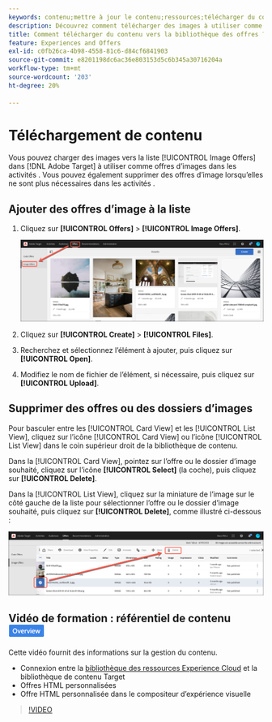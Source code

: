 ```yaml
---
keywords: contenu;mettre à jour le contenu;ressources;télécharger du contenu;télécharger une ressource
description: Découvrez comment télécharger des images à utiliser comme offres d’images dans Adobe Target.
title: Comment télécharger du contenu vers la bibliothèque des offres ?
feature: Experiences and Offers
exl-id: c0fb26ca-4b98-4558-81c6-d84cf6841903
source-git-commit: e8201198dc6ac36e803153d5c6b345a30716204a
workflow-type: tm+mt
source-wordcount: '203'
ht-degree: 20%

---
```


# Téléchargement de contenu

Vous pouvez charger des images vers la liste [!UICONTROL Image Offers] dans [!DNL Adobe Target] à utiliser comme offres d’images dans les activités . Vous pouvez également supprimer des offres d’image lorsqu’elles ne sont plus nécessaires dans les activités .

## Ajouter des offres d’image à la liste

1. Cliquez sur **[!UICONTROL Offers]** > **[!UICONTROL Image Offers]**.

   ![Offres > Offres Image](/help/main/c-experiences/c-manage-content/assets/image-offers-tab.png)

1. Cliquez sur **[!UICONTROL Create]** > **[!UICONTROL Files]**.
1. Recherchez et sélectionnez l’élément à ajouter, puis cliquez sur **[!UICONTROL Open]**.
1. Modifiez le nom de fichier de l’élément, si nécessaire, puis cliquez sur **[!UICONTROL Upload]**.

## Supprimer des offres ou des dossiers d’images

Pour basculer entre les [!UICONTROL Card View] et les [!UICONTROL List View], cliquez sur l’icône [!UICONTROL Card View] ou l’icône [!UICONTROL List View] dans le coin supérieur droit de la bibliothèque de contenu.

Dans la [!UICONTROL Card View], pointez sur l’offre ou le dossier d’image souhaité, cliquez sur l’icône **[!UICONTROL Select]** (la coche), puis cliquez sur **[!UICONTROL Delete]**.

Dans la [!UICONTROL List View], cliquez sur la miniature de l’image sur le côté gauche de la liste pour sélectionner l’offre ou le dossier d’image souhaité, puis cliquez sur **[!UICONTROL Delete]**, comme illustré ci-dessous :

![Supprimer l’élément sélectionné](/help/main/c-experiences/c-manage-content/assets/delete-image-offer.png)

## Vidéo de formation : référentiel de contenu ![badge Aperçu](/help/main/assets/overview.png)

Cette vidéo fournit des informations sur la gestion du contenu.

* Connexion entre la [bibliothèque des ressources Experience Cloud](https://experienceleague.adobe.com/docs/core-services/interface/assets/creative-cloud.html?lang=fr) et la bibliothèque de contenu Target
* Offres HTML personnalisées
* Offre HTML personnalisée dans le compositeur d’expérience visuelle

>[!VIDEO](https://video.tv.adobe.com/v/17387)
